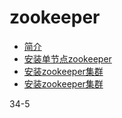 
# zookeeper

* [简介](doc/introduce.md)
* [安装单节点zookeeper](doc/install_single.md)
* [安装zookeeper集群](doc/install_cluster.md)
* [安装zookeeper集群](doc/install_cluster.md)



34-5